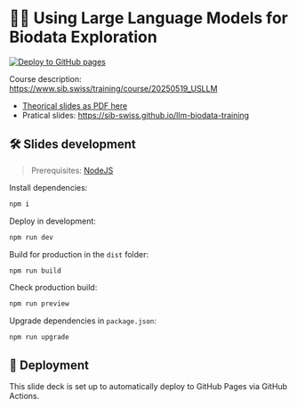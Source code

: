 # 🧑‍🏫 Using Large Language Models for Biodata Exploration

[![Deploy to GitHub pages](https://github.com/sib-swiss/llm-biodata-training/actions/workflows/deploy.yml/badge.svg)](https://github.com/sib-swiss/llm-biodata-training/actions/workflows/deploy.yml)

Course description: https://www.sib.swiss/training/course/20250519_USLLM

- [Theorical slides as PDF here](https://sib-swiss.github.io/llm-biodata-training/2025-05-19-LLM_from_Theory_to_Practice.pdf)
- Pratical slides: https://sib-swiss.github.io/llm-biodata-training

## 🛠 Slides development

> Prerequisites: [NodeJS](https://nodejs.org/en/download)

Install dependencies:

```sh
npm i
```

Deploy in development:

```sh
npm run dev
```

Build for production in the `dist` folder:

```sh
npm run build
```

Check production build:

```sh
npm run preview
```

Upgrade dependencies in `package.json`:

```sh
npm run upgrade
```

## 🎯 Deployment

This slide deck is set up to automatically deploy to GitHub Pages via GitHub Actions.
